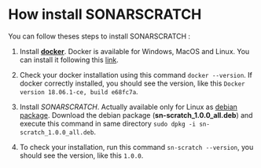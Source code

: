 # How install SONARSCRATCH

You can follow theses steps to install SONARSCRATCH :

1. Install [**docker**](https://www.docker.com). Docker is available for Windows, MacOS and Linux. You can install it following this [link](https://docs.docker.com/install).

1. Check your docker installation using this command ``docker --version``. If docker correctly installed, you should see the version, like this ``Docker version 18.06.1-ce, build e68fc7a``.

1. Install *SONARSCRATCH*. Actually available only for Linux as [debian package](../dist/debian/packages/sn-scratch_1.0.0_all.deb). Download the debian package (**sn-scratch_1.0.0_all.deb**) and execute
this command in same directory ``sudo dpkg -i sn-scratch_1.0.0_all.deb``.

1. To check your installation, run this command ``sn-scratch --version``, you should see the version, like
this ``1.0.0``.

